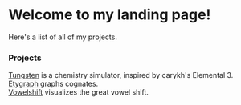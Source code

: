 # Welcome to my landing page!

Here's a list of all of my projects.  

### Projects
[Tungsten](https://tungsten.web.app) is a chemistry simulator, inspired by carykh's Elemental 3.  
[Etygraph](https://etygraph.com) graphs cognates.  
[Vowelshift](https://myrriad.github.io/vowelshift/public) visualizes the great vowel shift.  

